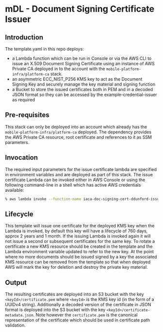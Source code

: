 # mDL - Document Signing Certificate Issuer

## Introduction

The template.yaml in this repo deploys:

- a Lambda function which can be run in Console or via the AWS CLI to issue an X.509 Document Signing Certificate using an instance of AWS Private CA deployed in to the account with the `mobile-platform-infra/platform-ca` stack.
- an asymmetric ECC_NIST_P256 KMS key to act as the Document Signing Key and securely manage the key material and signing function
- a Bucket to store the issued certificates both in PEM and in a decoded JSON format so they can be accessed by the example-credential-issuer as required

## Pre-requisites

This stack can only be deployed into an account which already has the `mobile-platform-infra/platform-ca` deployed.
The dependency provides the AWS Private CA resource, root certificate and references to it as SSM parameters.

## Invocation

The required input parameters for the issue certificate lambda are specified in environment variables and are deployed as part of this stack.
The issue certificate Lambda can be invoked either in AWS Console or using the following command-line in a shell which has active AWS credentials available:

```bash
% aws lambda invoke --function-name iaca-doc-signing-cert-ddunford-issue-doc-signing-certificate output.txt 
```

## Lifecycle

This template will issue one certificate for the deployed KMS key when the Lambda is invoked, by default this key will have a lifecycle of 760 days, approx 2 years and 1 month.
If the issuing Lambda is invoked again it will not issue a second or subsequent certificates for the same key.
To rotate a certificate a new KMS resource should be created in the template and the Lambda environment variable updated to refer to the new key.
At the point where no more documents should be issued signed by a key the associated KMS resource can be removed from the template so that when deployed AWS will mark the key for deletion and destroy the private key material.

## Output

The resulting certificates are deployed into an S3 bucket with the key `<keyId>/certificate.pem` where `<keyId>` is the KMS key id (in the form of a UUIDv4 string).
Additionally a decoded version of the certificate in JSON format is deployed into the S3 bucket with the key `<keyId>/certificate-metadata.json`.
Note however the `certificate.pem` is the canonical representation of the certificate which should be used in certificate path validation.
